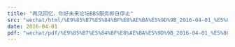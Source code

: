 ```yaml
---
title: "再见回忆，你好未来论坛BBS服务即日停止"
src: "wechat/html/%E9%85%B7%E5%84%BF%E8%AE%BA%E5%9D%9B_2016-04-01_%E5%86%8D%E8%A7%81%E5%9B%9E%E5%BF%86%EF%BC%8C%E4%BD%A0%E5%A5%BD%E6%9C%AA%E6%9D%A5%E8%AE%BA%E5%9D%9BBBS%E6%9C%8D%E5%8A%A1%E5%8D%B3%E6%97%A5%E5%81%9C%E6%AD%A2.html"
date: 2016-04-01
pdf: "wechat/pdf/%E9%85%B7%E5%84%BF%E8%AE%BA%E5%9D%9B_2016-04-01_%E5%86%8D%E8%A7%81%E5%9B%9E%E5%BF%86%EF%BC%8C%E4%BD%A0%E5%A5%BD%E6%9C%AA%E6%9D%A5%E8%AE%BA%E5%9D%9BBBS%E6%9C%8D%E5%8A%A1%E5%8D%B3%E6%97%A5%E5%81%9C%E6%AD%A2.pdf"
---
```

